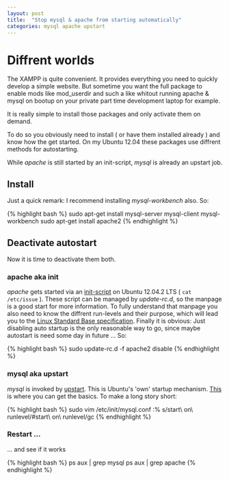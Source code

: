 ```yaml
---
layout: post
title:  "Stop mysql & apache from starting automatically"
categories: mysql apache upstart 
---
```


# Diffrent worlds

The XAMPP is quite convenient. It provides everything you need to quickly develop a simple website. But sometime you want the full package to enable mods like mod_userdir and such a like whitout running apache & mysql on bootup on your private part time development laptop for example.

It is really simple to install those packages and only activate them on demand.

To do so you obviously need to install ( or have them installed already ) and know how the get started. On my Ubuntu 12.04 these packages use diffrent methods for autostarting.

While *apache* is still started by an init-script, *mysql* is already an upstart job.

## Install

Just a quick remark: I recommend installing *mysql-workbench* also.
So:

{% highlight bash %}
sudo apt-get install mysql-server mysql-client mysql-workbench
sudo apt-get install apache2
{% endhighlight %}

## Deactivate autostart 

Now it is time to deactivate them both.

### apache aka init

*apache* gets started via an [init-script](http://en.wikipedia.org/wiki/Init) on Ubuntu 12.04.2 LTS ( `cat /etc/issue` ). These script can be managed by *update-rc.d*, so the manpage is a good start for more information. To fully understand that manpage you also need to know the diffrent run-levels and their purpose, which will lead you to the [Linux Standard Base specification](http://en.wikipedia.org/wiki/Runlevel). Finally it is obvious: Just disabling auto startup is the only reasonable way to go, since maybe autostart is need some day in future ...
So:

{% highlight bash %}
sudo update-rc.d -f apache2 disable
{% endhighlight %}


### mysql aka upstart

*mysql* is invoked by [upstart](http://en.wikipedia.org/wiki/Upstart). This is Ubuntu's 'own' startup mechanism. [This](http://upstart.ubuntu.com/getting-started.html) is where you can get the basics.
To make a long story short:

{% highlight bash %}
sudo vim /etc/init/mysql.conf
:% s/start\ on\ runlevel/#start\ on\ runlevel/gc
{% endhighlight %}


### Restart ...
... and see if it works

{% highlight bash %}
ps aux | grep mysql
ps aux | grep apache
{% endhighlight %}

